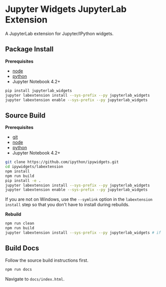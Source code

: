 Jupyter Widgets JupyterLab Extension
====================================

A JupyterLab extension for Jupyter/IPython widgets.

Package Install
---------------

**Prerequisites**
- [node](http://nodejs.org/)
- [python](https://www.continuum.io/downloads)
- Jupyter Notebook 4.2+

```bash
pip install jupyterlab_widgets
jupyter labextension install --sys-prefix --py jupyterlab_widgets
jupyter labextension enable --sys-prefix --py jupyterlab_widgets
```


Source Build
------------

**Prerequisites**
- [git](http://git-scm.com/)
- [node](http://nodejs.org/)
- [python](https://www.continuum.io/downloads)
- Jupyter Notebook 4.2+

```bash
git clone https://github.com/ipython/ipywidgets.git
cd ipywidgets/labextension
npm install
npm run build
pip install -e .
jupyter labextension install --sys-prefix --py jupyterlab_widgets
jupyter labextension enable --sys-prefix --py jupyterlab_widgets
```

If you are not on Windows, use the `--symlink` option in the `labextension install`
step so that you don't have to install during rebuilds.

**Rebuild**
```bash
npm run clean
npm run build
jupyter labextension install --sys-prefix --py jupyterlab_widgets # if you didn't use --symlink above
```

Build Docs
----------

Follow the source build instructions first.

```bash
npm run docs
```

Navigate to `docs/index.html`.
